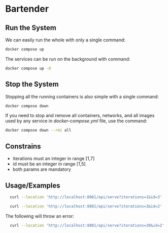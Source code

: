 # Bartender

## Run the System
We can easily run the whole with only a single command:
```bash
docker compose up
```


The services can be run on the background with command:
```bash
docker compose up -d
```

## Stop the System
Stopping all the running containers is also simple with a single command:
```bash
docker compose down
```

If you need to stop and remove all containers, networks, and all images used by any service in <em>docker-compose.yml</em> file, use the command:
```bash
docker compose down --rmi all
```

## Constrains 
- iterations must an integer in range [1,7]
- id must be an integer in range [1,5]
- both params are mandatory

## Usage/Examples
```bash
  curl --location 'http://localhost:8081/api/serve?iterations=1&id=3'
```

```bash
  curl --location 'http://localhost:8081/api/serve?iterations=3&id=2'
```

The following will throw an error: 
```bash
  curl --location 'http://localhost:8081/api/serve?iterations=30&id=2'
```

